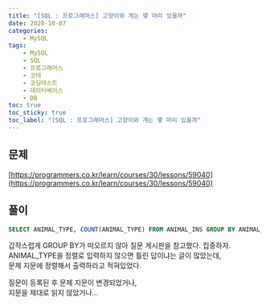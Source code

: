 ```yaml
---
title: "[SQL : 프로그래머스] 고양이와 개는 몇 마리 있을까"
date: 2020-10-07
categories:
    - MySQL
tags:
    - MySQL
    - SQL
    - 프로그래머스
    - 코테
    - 코딩테스트
    - 데이터베이스
    - DB
toc: true
toc_sticky: true
toc_label: "[SQL : 프로그래머스] 고양이와 개는 몇 마리 있을까"
---
```

## 문제
[https://programmers.co.kr/learn/courses/30/lessons/59040](https://programmers.co.kr/learn/courses/30/lessons/59040)
## 풀이
```sql
SELECT ANIMAL_TYPE, COUNT(ANIMAL_TYPE) FROM ANIMAL_INS GROUP BY ANIMAL_TYPE ORDER BY ANIMAL_TYPE
```
갑작스럽게 GROUP BY가 떠오르지 않아 질문 게시판을 참고했다. 집중하자.  
ANIMAL_TYPE을 정렬로 입력하지 않으면 틀린 답이냐는 글이 많았는데,  
문제 지문에 정렬해서 출력하라고 적혀있었다.  
  
질문이 등록된 후 문제 지문이 변경되었거나,  
지문을 제대로 읽지 않았거나...